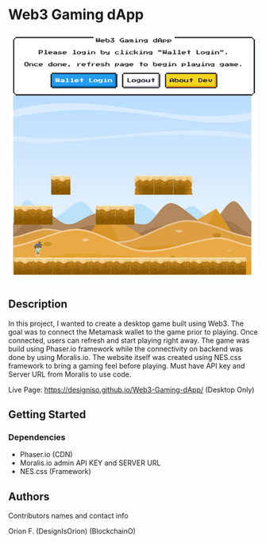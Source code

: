 # Web3 Gaming dApp

<img src="https://github.com/designisO/Web3-Gaming-dApp/blob/main/img/Screenshot%20(9).png">


## Description

In this project, I wanted to create a desktop game built using Web3. The goal was to connect the Metamask wallet to the game prior to playing. Once connected, users can refresh and start playing right away. The game was build using Phaser.io framework while the connectivity on backend was done by using Moralis.io. The website itself was created using NES.css framework to bring a gaming feel before playing. Must have API key and Server URL from Moralis to use code. 

Live Page: https://designiso.github.io/Web3-Gaming-dApp/ (Desktop Only)

## Getting Started

### Dependencies

* Phaser.io (CDN)
* Moralis.io admin API KEY and SERVER URL
* NES.css (Framework)


## Authors

Contributors names and contact info

Orion F.
(DesignIsOrion)
(BlockchainO)



